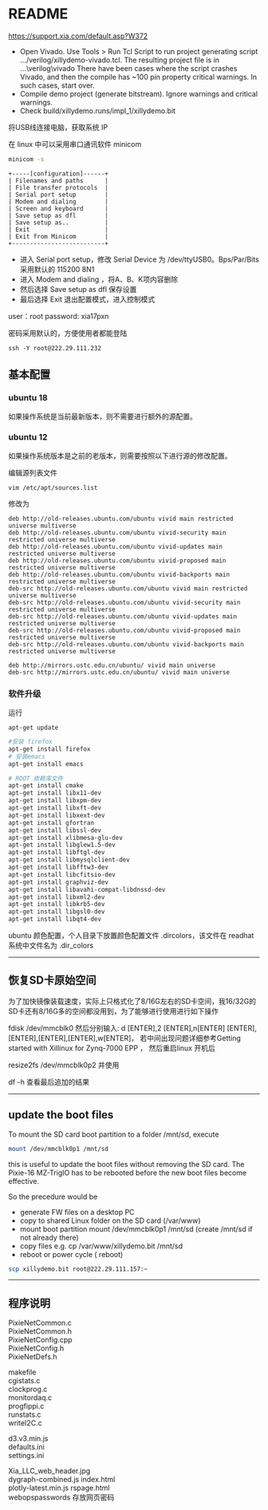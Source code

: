 <!-- README.md --- 
;; 
;; Description: 
;; Author: Hongyi Wu(吴鸿毅)
;; Email: wuhongyi@qq.com 
;; Created: 四 12月 20 20:21:20 2018 (+0800)
;; Last-Updated: 二 2月 26 22:59:30 2019 (+0800)
;;           By: Hongyi Wu(吴鸿毅)
;;     Update #: 39
;; URL: http://wuhongyi.cn -->

# README

https://support.xia.com/default.asp?W372

- Open Vivado. Use Tools > Run Tcl Script to run project generating script …/verilog/xillydemo-vivado.tcl. The resulting project file is in ...\verilog\vivado
There have been cases where the script crashes Vivado, and then the compile has ~100 pin property critical warnings. In such cases, start over.  
- Compile demo project (generate bitstream). Ignore warnings and critical warnings.
- Check build/xillydemo.runs/impl_1/xillydemo.bit 

将USB线连接电脑，获取系统 IP

在 linux 中可以采用串口通讯软件 minicom

```bash
minicom -s
```

```
+-----[configuration]------+
| Filenames and paths      |
| File transfer protocols  |
| Serial port setup        |
| Modem and dialing        |
| Screen and keyboard      |
| Save setup as dfl        |
| Save setup as..          |
| Exit                     |
| Exit from Minicom        |
+--------------------------+
```

- 进入 Serial port setup，修改 Serial Device 为 /dev/ttyUSB0。Bps/Par/Bits 采用默认的 115200 8N1
- 进入 Modem and dialing ，将A、B、K项内容删除
- 然后选择 Save setup as dfl 保存设置
- 最后选择 Exit 退出配置模式，进入控制模式

user：root
password: xia17pxn

密码采用默认的，方便使用者都能登陆

```
ssh -Y root@222.29.111.232
```

## 基本配置

### ubuntu 18

如果操作系统是当前最新版本，则不需要进行额外的源配置。


### ubuntu 12

如果操作系统版本是之前的老版本，则需要按照以下进行源的修改配置。

编辑源列表文件
```
vim /etc/apt/sources.list
```

修改为
```
deb http://old-releases.ubuntu.com/ubuntu vivid main restricted universe multiverse   
deb http://old-releases.ubuntu.com/ubuntu vivid-security main restricted universe multiverse   
deb http://old-releases.ubuntu.com/ubuntu vivid-updates main restricted universe multiverse   
deb http://old-releases.ubuntu.com/ubuntu vivid-proposed main restricted universe multiverse   
deb http://old-releases.ubuntu.com/ubuntu vivid-backports main restricted universe multiverse   
deb-src http://old-releases.ubuntu.com/ubuntu vivid main restricted universe multiverse   
deb-src http://old-releases.ubuntu.com/ubuntu vivid-security main restricted universe multiverse   
deb-src http://old-releases.ubuntu.com/ubuntu vivid-updates main restricted universe multiverse   
deb-src http://old-releases.ubuntu.com/ubuntu vivid-proposed main restricted universe multiverse   
deb-src http://old-releases.ubuntu.com/ubuntu vivid-backports main restricted universe multiverse 

deb http://mirrors.ustc.edu.cn/ubuntu/ vivid main universe
deb-src http://mirrors.ustc.edu.cn/ubuntu/ vivid main universe
```

### 软件升级

运行
```
apt-get update
```


```bash
#安装 firefox
apt-get install firefox
# 安装emacs
apt-get install emacs

# ROOT 依赖库文件
apt-get install cmake
apt-get install libx11-dev
apt-get install libxpm-dev
apt-get install libxft-dev 
apt-get install libxext-dev
apt-get install gfortran 
apt-get install libssl-dev 
apt-get install xlibmesa-glu-dev 
apt-get install libglew1.5-dev 
apt-get install libftgl-dev 
apt-get install libmysqlclient-dev 
apt-get install libfftw3-dev 
apt-get install libcfitsio-dev 
apt-get install graphviz-dev
apt-get install libavahi-compat-libdnssd-dev 
apt-get install libxml2-dev 
apt-get install libkrb5-dev 
apt-get install libgsl0-dev 
apt-get install libqt4-dev
```

ubuntu 颜色配置，个人目录下放置颜色配置文件 .dircolors，该文件在 readhat 系统中文件名为 .dir_colors


----

## 恢复SD卡原始空间

为了加快镜像装载速度，实际上只格式化了8/16G左右的SD卡空间，我16/32G的SD卡还有8/16G多的空间都没用到，为了能够进行使用进行如下操作

fdisk /dev/mmcblk0
然后分别输入: d [ENTER],2 [ENTER],n[ENTER] [ENTER],[ENTER],[ENTER],[ENTER],w[ENTER]， 若中间出现问题详细参考Getting started with Xillinux for Zynq-7000 EPP ， 然后重启linux 开机后

resize2fs /dev/mmcblk0p2
并使用

df -h
查看最后追加的结果

----

## update the boot files

To mount the SD card boot partition to a folder /mnt/sd, execute
```bash
mount /dev/mmcblk0p1 /mnt/sd
```
this is useful to update the boot files without removing the SD card. The Pixie-16 MZ-TrigIO has to be rebooted before the new boot files become effective.

So the precedure would be 
- generate FW files on a desktop PC
- copy to shared Linux folder on the SD card (/var/www)
- mount boot partition mount /dev/mmcblk0p1 /mnt/sd (create /mnt/sd if not already there) 
- copy files e.g. cp /var/www/xillydemo.bit /mnt/sd
- reboot or power cycle ( reboot)


```bash
scp xillydemo.bit root@222.29.111.157:~
```

----

## 程序说明

PixieNetCommon.c          
PixieNetCommon.h          
PixieNetConfig.cpp        
PixieNetConfig.h          
PixieNetDefs.h            

makefile            
cgistats.c                
clockprog.c         
monitordaq.c        
progfippi.c    
runstats.c     
writeI2C.c     

d3.v3.min.js        
defaults.ini        
settings.ini   

Xia_LLC_web_header.jpg    
dygraph-combined.js 
index.html          
plotly-latest.min.js
rspage.html    
webopspasswords 存放网页密码




<!-- README.md ends here -->
